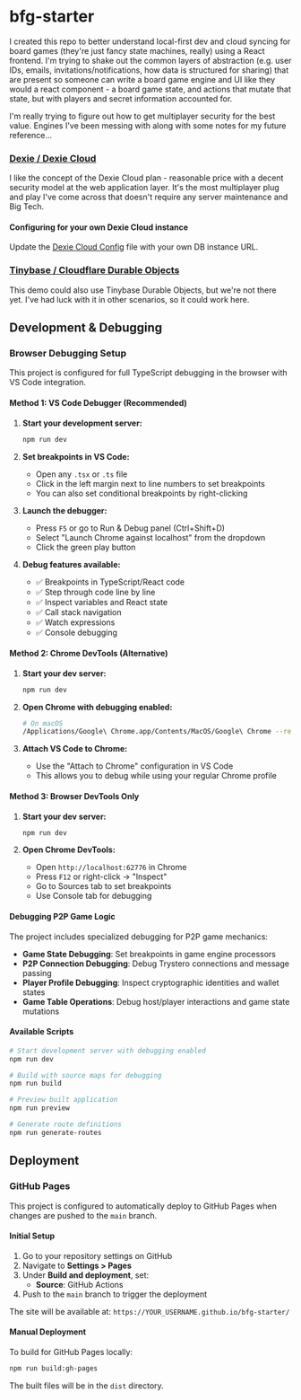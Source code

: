 # bfg-starter

I created this repo to better understand local-first dev and cloud syncing for board games (they're just fancy state machines, really) using a React frontend. I'm trying to shake out the common layers of abstraction (e.g. user IDs, emails, invitations/notifications, how data is structured for sharing) that are present so someone can write a board game engine and UI like they would a react component - a board game state, and actions that mutate that state, but with players and secret information accounted for. 


I'm really trying to figure out how to get multiplayer security for the best value. Engines I've been messing with along with some notes for my future reference...


### [Dexie / Dexie Cloud](https://dexie.org/cloud/)
I like the concept of the Dexie Cloud plan - reasonable price with a decent security model at the web application layer. It's the most multiplayer plug and play I've come across that doesn't require any server maintenance and Big Tech.

#### Configuring for your own Dexie Cloud instance
Update the [Dexie Cloud Config](./src/data/sync-engines/dexie-cloud/dexie-config.ts) file with your own DB instance URL.



### [Tinybase / Cloudflare Durable Objects](https://tinybase.org/guides/integrations/cloudflare-durable-objects/)

This demo could also use Tinybase Durable Objects, but we're not there yet. I've had luck with it in other scenarios, so it could work here.

## Development & Debugging

### Browser Debugging Setup

This project is configured for full TypeScript debugging in the browser with VS Code integration.

#### Method 1: VS Code Debugger (Recommended)

1. **Start your development server:**
   ```bash
   npm run dev
   ```

2. **Set breakpoints in VS Code:**
   - Open any `.tsx` or `.ts` file
   - Click in the left margin next to line numbers to set breakpoints
   - You can also set conditional breakpoints by right-clicking

3. **Launch the debugger:**
   - Press `F5` or go to Run & Debug panel (Ctrl+Shift+D)
   - Select "Launch Chrome against localhost" from the dropdown
   - Click the green play button

4. **Debug features available:**
   - ✅ Breakpoints in TypeScript/React code
   - ✅ Step through code line by line
   - ✅ Inspect variables and React state
   - ✅ Call stack navigation
   - ✅ Watch expressions
   - ✅ Console debugging

#### Method 2: Chrome DevTools (Alternative)

1. **Start your dev server:**
   ```bash
   npm run dev
   ```

2. **Open Chrome with debugging enabled:**
   ```bash
   # On macOS
   /Applications/Google\ Chrome.app/Contents/MacOS/Google\ Chrome --remote-debugging-port=9222 --user-data-dir=/tmp/chrome-debug
   ```

3. **Attach VS Code to Chrome:**
   - Use the "Attach to Chrome" configuration in VS Code
   - This allows you to debug while using your regular Chrome profile

#### Method 3: Browser DevTools Only

1. **Start your dev server:**
   ```bash
   npm run dev
   ```

2. **Open Chrome DevTools:**
   - Open `http://localhost:62776` in Chrome
   - Press `F12` or right-click → "Inspect"
   - Go to Sources tab to set breakpoints
   - Use Console tab for debugging

#### Debugging P2P Game Logic

The project includes specialized debugging for P2P game mechanics:

- **Game State Debugging**: Set breakpoints in game engine processors
- **P2P Connection Debugging**: Debug Trystero connections and message passing
- **Player Profile Debugging**: Inspect cryptographic identities and wallet states
- **Game Table Operations**: Debug host/player interactions and game state mutations

#### Available Scripts

```bash
# Start development server with debugging enabled
npm run dev

# Build with source maps for debugging
npm run build

# Preview built application
npm run preview

# Generate route definitions
npm run generate-routes
```

## Deployment

### GitHub Pages

This project is configured to automatically deploy to GitHub Pages when changes are pushed to the `main` branch.

#### Initial Setup

1. Go to your repository settings on GitHub
2. Navigate to **Settings > Pages**
3. Under **Build and deployment**, set:
   - **Source**: GitHub Actions
4. Push to the `main` branch to trigger the deployment

The site will be available at: `https://YOUR_USERNAME.github.io/bfg-starter/`

#### Manual Deployment

To build for GitHub Pages locally:
```bash
npm run build:gh-pages
```

The built files will be in the `dist` directory.